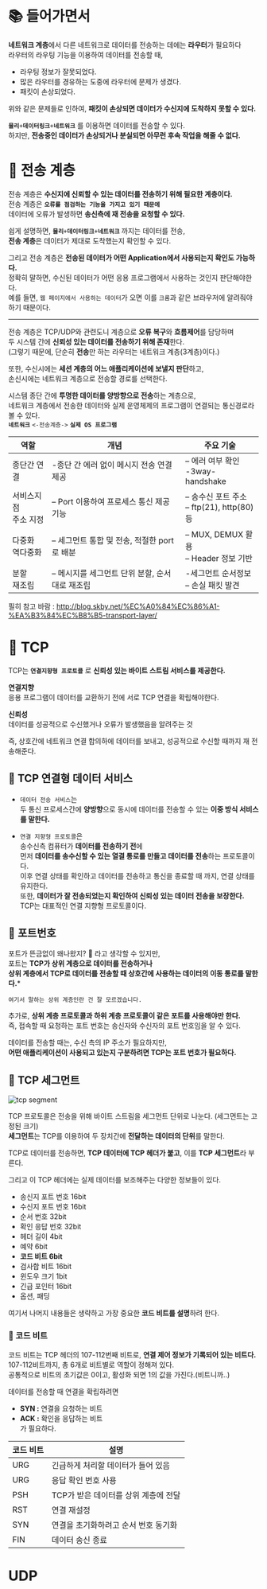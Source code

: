 # 📚 들어가면서 
**네트워크 계층**에서 다른 네트워크로 데이터를 전송하는 데에는 **라우터**가 필요하다   
라우터의 라우팅 기능을 이용하여 데이터를 전송할 때,   

* 라우팅 정보가 잘못되었다.    
* 많은 라우터를 경유하는 도중에 라우터에 문제가 생겼다.    
* 패킷이 손상되었다.     
  
위와 같은 문제들로 인하여, **패킷이 손상되면 데이터가 수신지에 도착하지 못할 수 있다.**      
   
**`물리`**`+`**`데이터링크`**`+`**`네트워크`** 를 이용하면 데이터를 전송할 수 있다.     
하지만, **전송중인 데이터가 손상되거나 분실되면 아무런 후속 작업을 해줄 수 없다.**       

# 📕 전송 계층     
전송 계층은 **수신지에 신뢰할 수 있는 데이터를 전송하기 위해 필요한 계층이다.**     
전송 계층은 **`오류를 점검하는 기능을 가지고 있기 때문에`**      
데이터에 오류가 발생하면 **송신측에 재 전송을 요청할 수 있다.**    
        
쉽게 설명하면, **`물리`**`+`**`데이터링크`**`+`**`네트워크`** 까지는 데이터를 전송,              
**전송 계층**은 데이터가 제대로 도착했는지 확인할 수 있다. 
      
그리고 전송 계층은 **전송된 데이터가 어떤 Application에서 사용되는지 확인도 가능하다.**                        
정확히 말하면, 수신된 데이터가 어떤 응용 프로그램에서 사용하는 것인지 판단해야한다.         
예를 들면, `웹 페이지에서 사용하는 데이터`가 오면 이를 `크롬`과 같은 브라우저에 알려줘야하기 때문이다.      
   
___   
     
전송 계층은 TCP/UDP와 관련도니 계층으로 **오류 복구**와 **흐름제어**를 담당하며    
두 시스템 간에 **신뢰성 있는 데이터를 전송하기 위해 존재**한다.   
(그렇기 때문에, 단순히 **전송**만 하는 라우터는 네트워크 계층(3계층)이다.)               
   
또한, 수신시에는 **세션 계층의 어느 애플리케이션에 보낼지 판단**하고,      
손신시에는 네트워크 계층으로 전송할 경로를 선택한다.     

시스템 종단 간에 **투명한 데이터를 양방향으로 전송**하는 계층으로,   
네트워크 계층에서 전송한 데이터와 실제 운영체제의 프로그램이 연결되는 통신경로라 볼 수 있다.   
**`네트워크`** `<-전송계층->` **`실제 OS 프로그램`**   

  
|역할|개념|주요 기술|  
|---|----|---------|   
|종단간 연결|-종단 간 에러 없이 메시지 전송 연결 제공|– 에러 여부 확인<br>-3way-handshake|
|서비스지점<br>주소 지정|– Port 이용하여 프로세스 통신 제공 기능|– 송수신 포트 주소<br>– ftp(21), http(80) 등|
|다중화<br>역다중화|– 세그먼트 통합 및 전송, 적절한 port로 배분|– MUX, DEMUX 활용<br>– Header 정보 기반|  
|분할<br>재조립|– 메시지를 세그먼트 단위 분할, 순서대로 재조립|-세그먼트 순서정보<br>– 손실 패킷 발견|   
            
필히 참고 바람 : http://blog.skby.net/%EC%A0%84%EC%86%A1-%EA%B3%84%EC%B8%B5-transport-layer/     
 
# 📗 TCP
TCP는 **`연결지향형 프로토콜`** 로 **신뢰성 있는 바이트 스트림 서비스를 제공한다.**   
      
**연결지향**      
응용 프로그램이 데이터를 교환하기 전에 서로 TCP 연결을 확립해야한다.     
      
**신뢰성**   
데이터를 성공적으로 수신했거나 오류가 발생했음을 알려주는 것     
   
즉, 상호간에 네트워크 연결 합의하에 데이터를 보내고, 성공적으로 수신할 때까지 재 전송해준다.        

## 📖 TCP 연결형 데이터 서비스    
* `데이터 전송 서비스`는     
두 통신 프로세스간에 **양방향**으로 동시에 데이터를 전송할 수 있는 **이중 방식 서비스를 말한다.**         
       
* `연결 지향형 프로토콜`은   
송수신측 컴퓨터가 **데이터를 전송하기 전**에        
먼저 **데이터를 송수신할 수 있는 열결 통로를 만들고 데이터를 전송**하는 프로토콜이다.        
이후 연결 상태를 확인하고 데이터를 전송하고 통신을 종료할 때 까지, 연결 상태를 유지한다.       
또한, **데이터가 잘 전송되었는지 확인하여 신뢰성 있는 데이터 전송을 보장한다.**     
TCP는 대표적인 연결 지향형 프로토콜이다.    

## 📖 포트번호    
포트가 뜬금없이 왜나왔지? 🤔 라고 생각할 수 있지만,      
포트는 **TCP가 상위 계층으로 데이터를 전송하거나**         
**상위 계층에서 TCP로 데이터를 전송할 때 상호간에 사용하는 데이터의 이동 통로를 말한다.***    

```
여기서 말하는 상위 계층인란 건 잘 모르겠습니다. 
```

추가로, **상위 계층 프로토콜과 하위 계층 프로토콜이 같은 포트를 사용해야만 한다.**           
즉, 접속할 때 요청하는 포트 번호는 송신자와 수신자의 포트 번호임을 알 수 있다.      
  
데이터를 전송할 때는, 수신 측의 IP 주소가 필요하지만,      
**어떤 애플리케이션이 사용되고 있는지 구분하려면 TCP는 포트 번호가 필요하다.**    

## 📖 TCP 세그먼트   
![tcp segment](https://user-images.githubusercontent.com/50267433/106351089-4a7f7300-631d-11eb-92eb-8e3e6ec0a9f3.PNG)    
     
TCP 프로토콜은 전송을 위해 바이트 스트림을 세그먼트 단위로 나눈다. (세그먼트는 고정된 크기)            
**세그먼트**는 TCP를 이용하여 두 장치간에 **전달하는 데이터의 단위**를 말한다.         
   
TCP로 데이터를 전송하면, **TCP 데이터에 TCP 헤더가 붙고**, 이를 **TCP 세그먼트**라 부른다.       
   
그리고 이 TCP 헤더에는 실제 데이터를 보조해주는 다양한 정보들이 있다.    
  
* 송신지 포트 번호 16bit
* 수신지 포트 번호 16bit
* 순서 번호 32bit
* 확인 응답 번호 32bit
* 헤더 길이 4bit
* 예약 6bit
* **코드 비트 6bit**
* 검사합 비트 16bit
* 윈도우 크기 1bit
* 긴급 포인터 16bit
* 옵션, 패딩       
       
여기서 나머지 내용들은 생략하고 가장 중요한 **코드 비트를 설명**하려 한다.        

### 📄 코드 비트   
코드 비트는 TCP 헤더의 107-112번째 비트로, **연결 제어 정보가 기록되어 있는 비트다.**    
107-112비트까지, 총 6개로 비트별로 역할이 정해져 있다.        
공통적으로 비트의 초기값은 0이고, 활성화 되면 1의 값을 가진다.(비트니까..)   
   
데이터를 전송할 때 연결을 확립하려면    
* **SYN :** 연결을 요청하는 비트    
* **ACK :** 확인을 응답하는 비트   
가 필요하다.     
 
|코드 비트|설명|      
|--------|----|  
|URG|긴급하게 처리할 데이터가 들어 있음|   
|URG|응답 확인 번호 사용|    
|PSH|TCP가 받은 데이터를 상위 계층에 전달|    
|RST|연결 재설정|    
|SYN|연결을 초기화하려고 순서 번호 동기화|     
|FIN|데이터 송신 종료|        
  




# UDP  
